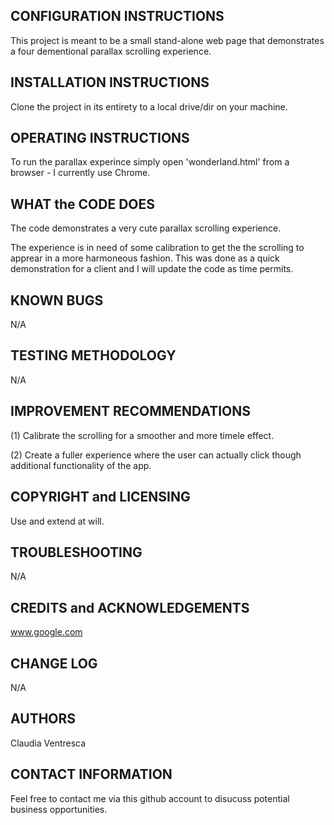 CONFIGURATION INSTRUCTIONS
--------------------------
This project is meant to be a small stand-alone web page that demonstrates a
four dementional parallax scrolling experience.


INSTALLATION INSTRUCTIONS
-------------------------
Clone the project in its entirety to a local drive/dir on your machine.


OPERATING INSTRUCTIONS
----------------------
To run the parallax experince simply open 'wonderland.html' from a browser - I
currently use Chrome.


WHAT the CODE DOES
------------------
The code demonstrates a very cute parallax scrolling experience.

The experience is in need of some calibration to get the the scrolling to
apprear in a more harmoneous fashion. This was done as a quick demonstration for
a client and I will update the code as time permits.


KNOWN BUGS
----------
N/A


TESTING METHODOLOGY
-------------------
N/A


IMPROVEMENT RECOMMENDATIONS
----------------------------
(1) Calibrate the scrolling for a smoother and more timele effect.

(2) Create a fuller experience where the user can actually click though
additional functionality of the app.


COPYRIGHT and LICENSING
-----------------------
Use and extend at will.


TROUBLESHOOTING
---------------
N/A


CREDITS and ACKNOWLEDGEMENTS
----------------------------
www.google.com


CHANGE LOG
---------
N/A


AUTHORS
-------
Claudia Ventresca


CONTACT INFORMATION
-------------------
Feel free to contact me via this github account to disucuss potential business
opportunities.

